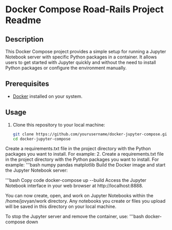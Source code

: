 # Docker Compose Road-Rails Project Readme

## Description
This Docker Compose project provides a simple setup for running a Jupyter Notebook server with specific Python packages in a container. It allows users to get started with Jupyter quickly and without the need to install Python packages or configure the environment manually.

## Prerequisites
- [Docker](https://www.docker.com/) installed on your system.

## Usage
1. Clone this repository to your local machine:
   ```bash
   git clone https://github.com/yourusername/docker-jupyter-compose.git
   cd docker-jupyter-compose
Create a requirements.txt file in the project directory with the Python packages you want to install. For example:
2. Create a requirements.txt file in the project directory with the Python packages you want to install. For example:
   '''bash
   numpy
   pandas
   matplotlib
Build the Docker image and start the Jupyter Notebook server:

'''bash
Copy code
docker-compose up --build
Access the Jupyter Notebook interface in your web browser at http://localhost:8888.

You can now create, open, and work on Jupyter Notebooks within the /home/jovyan/work directory. Any notebooks you create or files you upload will be saved in this directory on your local machine.

To stop the Jupyter server and remove the container, use:
'''bash
docker-compose down
